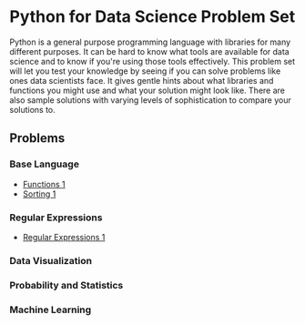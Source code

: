 # Python for Data Science Problem Set

Python is a general purpose programming language with libraries for many different purposes. It can be hard to know what tools are available for data science and to know if you're using those tools effectively. This problem set will let you test your knowledge by seeing if you can solve problems like ones data scientists face. It gives gentle hints about what libraries and functions you might use and what your solution might look like. There are also sample solutions with varying levels of sophistication to compare your solutions to.

## Problems

### Base Language
- [Functions 1](problems/functions_1/problem.py)
- [Sorting 1](problems/sorting_1/problem.py)

### Regular Expressions
- [Regular Expressions 1](problems/regular_expressions_1/problem.py)

### Data Visualization

### Probability and Statistics

### Machine Learning
